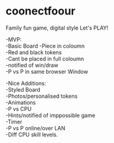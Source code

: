 # coonectfoour
Family fun game, digital style
Let's PLAY!

-MVP:  
-Basic Board 
-Piece in coloumn   
-Red and black tokens  
-Cant be placed in full coloumn  
-notified of win/draw  
-P vs P in same browser Window  

 
  
-Nice Additions:  
-Styled Board  
-Photos/personalised tokens  
-Animations  
-P vs CPU  
-Hints/notified of imppossible game  
-Timer  
-P vs P online/over LAN  
-Diff CPU skill levels.  
